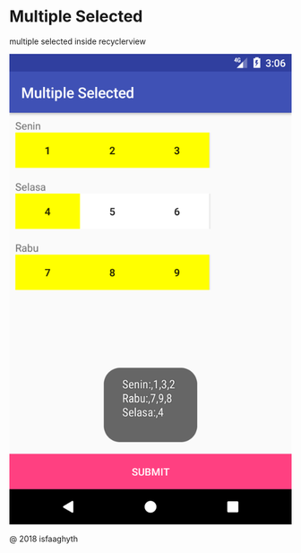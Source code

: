 # Multiple Selected

multiple selected inside recyclerview

![Sample](sample.png)


@ 2018 isfaaghyth
